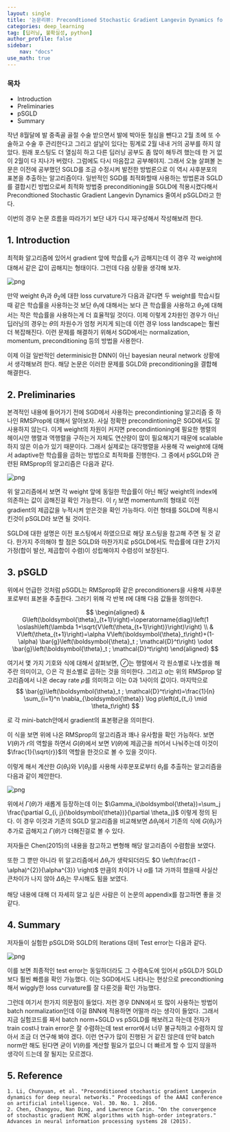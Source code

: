 ```yaml
---
layout: single
title: '논문리뷰: Precondtioned Stochastic Gradient Langevin Dynamics for Deep Neural Networks?'
categories: deep_learning
tag: [딥러닝, 불확실성, python]
author_profile: false
sidebar:
    nav: "docs"
use_math: true
---
```



### 목차

- Introduction
- Preliminaries
- pSGLD
- Summary

작년 8월달에 발 중족골 골절 수술 받으면서 발에 박아둔 철심을 뺀다고 2월 초에 또 수술하고 수술 후 관리한다고 그리고 설날이 있다는 핑계로 2월 내내 거의 공부를 하지 않았다. 원래 포스팅도 더 열심히 하고 다른 딥러닝 공부도 좀 많이 해두려 했는데 한 거 없이 2월이 다 지나가 버렸다. 그럼에도 다시 마음잡고 공부해야지. 그래서 오늘 살펴볼 논문은 이전에 공부했던 SGLD를 조금 수정시켜 발전한 방법론으로 이 역시 사후분포의 표본을 추출하는 알고리즘이다. 일반적인 SGD를 최적화할때 사용하는 방법론과 SGLD를 결합시킨 방법으로써 최적화 방법중 preconditioning을 SGLD에 적용시켰다해서 Precondtioned Stochastic Gradient Langevin Dynamics 줄여서 pSGLD라고 한다.

이번의 경우 논문 흐름을 따라가기 보단 내가 다시 재구성해서 작성해보려 한다.

## 1. Introduction

최적화 알고리즘에 있어서 gradient 앞에 학습률 $\epsilon_{t}$가 곱해지는데 이 경우 각 weight에 대해서 같은 값이 곱해지는 형태이다. 그런데 다음 상황을 생각해 보자.

![png](/images/pSGLD_files/pSGLD.png)

만약 weight $\theta_{1}$과 $\theta_{2}$에 대한 loss curvature가 다음과 같다면 두 weight를 학습시킬 때 같은 학습률을 사용하는것 보단 $\theta_{1}$에 대해서는 보다 큰 학습률을 사용하고 $\theta_{2}$에 대해서는 작은 학습률을 사용하는게 더 효율적일 것이다. 이제 이렇게 2차원인 경우가 아닌 딥러닝의 경우는 $\theta$의 차원수가 엄청 커지게 되는데 이런 경우 loss landscape는 훨씬 더 복잡해진다. 이런 문제를 해결하기 위해서 SGD에서는 normalization, momentum, preconditioning 등의 방법을 사용한다.

이제 이걸 일반적인 determinisic한 DNN이 아닌 bayesian neural network 상황에서 생각해보려 한다. 해당 논문은 이러한 문제를 SGLD와 preconditioning을 결합해 해결한다.

## 2. Preliminaries

본격적인 내용에 들어가기 전에 SGD에서 사용하는 precondintioning 알고리즘 중 하나인 RMSProp에 대해서 알아보자. 사실 정확한 precondintioning은 SGD에서도 잘 사용하지 않는다. 이게 weight의 차원이 커지면 precondintioning에 필요한 행렬의 헤이시안 행렬과 역행렬을 구하는거 자체도 연산량이 많이 필요해지기 때문에 scalable하지 않은 이슈가 있기 때문이다. 그래서 실제로는 대각행렬을 사용해 각 weight에 대해서 adaptive한 학습률을 곱하는 방법으로 최적화를 진행한다. 그 중에서 pSGLD와 관련된 RMSprop의 알고리즘은 다음과 같다.

![png](/images/pSGLD_files/pSGLD2.png)

위 알고리즘에서 보면 각 weight 앞에 동일한 학습률이 아닌 해당 weight의 index에 의존하는 값이 곱해진걸 확인 가능한다. 이 $r_{j}$ 보면 momentum의 형태로 이전 gradient의 제곱값을 누적시켜 얻은것을 확인 가능하다. 이런 형태를 SGLD에 적용시킨것이 pSGLD라 보면 될 것이다.

SGLD에 대한 설명은 이전 포스팅에서 하였으므로 해당 포스팅을 참고해 주면 될 것 같다. 한가지 주의해야 할 점은 SGLD와 마찬가지로 pSGLD에서도 학습률에 대한 2가지 가정(합이 발산, 제곱합이 수렴)이 성립해야지 수렴성이 보장된다.

## 3. pSGLD

위에서 언급한 것처럼 pSGDL는 RMSprop와 같은 preconditioners을 사용해 사후분포로부터 표본을 추출한다. 그러기 위해 각 반복 $t$에 대해 다음 값들을 정의한다.

$$
\begin{aligned}
& G\left(\boldsymbol{\theta}_{t+1}\right)=\operatorname{diag}\left(1 \oslash\left(\lambda 1+\sqrt{V\left(\theta_{t+1}\right)}\right)\right) \\
& V\left(\theta_{t+1}\right)=\alpha V\left(\boldsymbol{\theta}_t\right)+(1-\alpha) \bar{g}\left(\boldsymbol{\theta}_t ; \mathcal{D}^t\right) \odot \bar{g}\left(\boldsymbol{\theta}_t ; \mathcal{D}^t\right)
\end{aligned}
$$

여기서 몇 가지 기호와 식에 대해서 살펴보면, $\oslash$는 행렬에서 각 원소별로 나눗셈을 해주란 의미이고, $\odot$은 각 원소별로 곱하는 것을 의미한다. 그리고 $\alpha$는 위의 RMSprop 알고리즘에서 나온 decay rate $\rho$를 의미하고 이는 0과 1사이의 값이다. 마지막으로 
$$
\bar{g}\left(\boldsymbol{\theta}_t ; \mathcal{D}^t\right)=\frac{1}{n} \sum_{i=1}^n \nabla_{\boldsymbol{\theta}} \log p\left(d_{t_i} \mid \theta_t\right)
$$

로 각 mini-batch안에서 gradient의 표본평균을 의미한다.


이 식을 보면 위에 나온 RMSprop의 알고리즘과 꽤나 유사함을 확인 가능하다. 보면 $V(\theta)$가 $r$의 역할을 하면서 $G(\theta)$에서 보면 $V(\theta)$에 제곱근을 씌어서 나눠주는데 이것이 $\frac{1}{\sqrt{r}}$의 역할을 한것으로 볼 수 있을 것이다. 

이렇게 해서 계산한 $G(\theta_{t})$와 $V(\theta_{t})$를 사용해 사후분포로부터 $\theta_{t}$를 추출하는 알고리즘을 다음과 같이 제안한다.

![png](/images/pSGLD_files/pSGLD3.png)


위에서 $\Gamma(\theta)$가 새롭게 등장하는데 이는 $\Gamma_i(\boldsymbol{\theta})=\sum_j \frac{\partial G_{i, j}(\boldsymbol{\theta})}{\partial \theta_j}$ 이렇게 정의 된다. 이 경우 이것과 기존의 SGLD 알고리즘을 비교해보면 $\Delta \theta_{t}$에서 기존의 식에 $G(\theta_{t})$가 추가로 곱해지고 $\Gamma(\theta)$가 더해진걸로 볼 수 있다. 

저자들은 Chen(2015)의 내용을 참고하고 변형해 해당 알고리즘이 수렴함을 보였다.

또한 그 뿐만 아니라 위 알고리즘에서 $\Delta \theta_{t}$가 생략되더라도 $O \left(\frac{(1 - \alpha)^{2}}{\alpha^{3}} \right)$ 만큼의 차이가 나 $\alpha$를 1과 가까히 했을때 사실산 큰차이가 나지 않아 $\Delta \theta_{t}$는 무시해도 됨을 보였다.

해당 내용에 대해 더 자세히 알고 싶은 사람은 이 논문의 appendix를 참고하면 좋을 것 같다.

## 4. Summary

저자들이 실험한 pSGLD와 SGLD의 Iterations 대비 Test error는 다음과 같다.

![png](/images/pSGLD_files/pSGLD4.png)

이를 보면 최종적인 test error는 동일하더라도 그 수렴속도에 있어서 pSGLD가 SGLD보다 훨씬 빠름을 확인 가능했다. 이는 SGD에서도 나타나는 현상으로 precondtioning해서 wiggly한 loss curvature를 잘 다룬것을 확인 가능했다.

그런데 여기서 한가지 의문점이 들었다. 저런 경우 DNN에서 또 많이 사용하는 방법이 batch normalization인데 이걸 BNN에 적용하면 어떨까 라는 생각이 들었다. 그래서 지금 실험코드를 짜서 batch norm+SGLD vs pSGLD를 해보려고 하는데 전자가 train cost나 train error은 잘 수렴하는데 test error에서 너무 불규칙하고 수렴하지 않아서 조금 더 연구해 봐야 겠다. 이런 연구가 많이 진행된 거 같진 않은데 만약 batch norm만 해도 된다면 굳이 $V(\theta)$를 계산할 필요가 없으니 더 빠르게 할 수 있지 않을까 생각이 드는데 잘 될지는 모르겠다.

## 5. Reference

    1. Li, Chunyuan, et al. "Preconditioned stochastic gradient Langevin dynamics for deep neural networks." Proceedings of the AAAI conference on artificial intelligence. Vol. 30. No. 1. 2016.
    2. Chen, Changyou, Nan Ding, and Lawrence Carin. "On the convergence of stochastic gradient MCMC algorithms with high-order integrators." Advances in neural information processing systems 28 (2015).